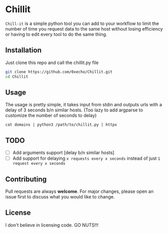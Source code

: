 # Chillit
`Chill-it` is a simple python tool you can add to your workflow to limit the number of time you request data to the same host without losing efficiency or having to edit every tool to do the same thing.

## Installation

Just clone this repo and call the chillit.py file
```bash
git clone https://github.com/0xecho/Chillit.git
cd Chillit
```

## Usage
The usage is pretty simple, it takes input from stdin and outputs urls with a delay of 3 seconds b/n similar hosts. (Too lazy to add argparse to customize the number of seconds to delay)
```
cat domains | python3 /path/to/chillit.py | httpx
```

## TODO

- [ ] Add arguments support [delay b/n similar hosts] 
- [ ] Add support for delaying `x requests every x seconds` instead of just `1 request every x seconds`

## Contributing
Pull requests are always **welcome**. For major changes, please open an issue first to discuss what you would like to change.

## License
I don't believe in licensing code. GO NUTS!!!
